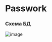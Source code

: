 # Passwork
### Схема БД
![image](https://github.com/khaydarovR/Passwork/assets/95288769/862226f1-d25a-4666-bbaa-5ea93108a060)

